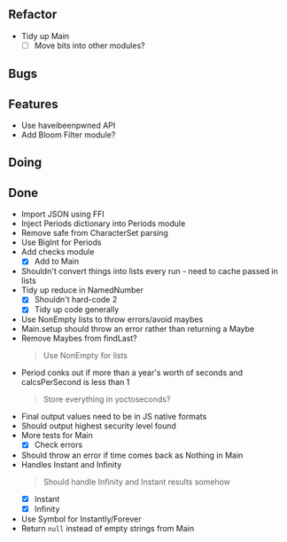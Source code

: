 ## Refactor

- Tidy up Main
    * [ ] Move bits into other modules?

## Bugs


## Features

- Use haveibeenpwned API
- Add Bloom Filter module?

## Doing


## Done

- Import JSON using FFI
- Inject Periods dictionary into Periods module
- Remove safe from CharacterSet parsing
- Use BigInt for Periods
- Add checks module
    * [x] Add to Main
- Shouldn't convert things into lists every run - need to cache passed in lists
- Tidy up reduce in NamedNumber
    * [x] Shouldn't hard-code 2
    * [x] Tidy up code generally
- Use NonEmpty lists to throw errors/avoid maybes
- Main.setup should throw an error rather than returning a Maybe
- Remove Maybes from findLast?
    > Use NonEmpty for lists
- Period conks out if more than a year's worth of seconds and calcsPerSecond is less than 1
    > Store everything in yoctoseconds?
- Final output values need to be in JS native formats
- Should output highest security level found
- More tests for Main
    * [x] Check errors
- Should throw an error if time comes back as Nothing in Main
- Handles Instant and Infinity
    > Should handle Infinity and Instant results somehow
    * [x] Instant
    * [x] Infinity
- Use Symbol for Instantly/Forever
- Return `null` instead of empty strings from Main
